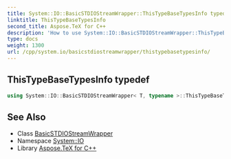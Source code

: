 ```yaml
---
title: System::IO::BasicSTDIOStreamWrapper::ThisTypeBaseTypesInfo typedef
linktitle: ThisTypeBaseTypesInfo
second_title: Aspose.TeX for C++
description: 'How to use System::IO::BasicSTDIOStreamWrapper::ThisTypeBaseTypesInfo typedef of System::IO::BasicSTDIOStreamWrapper class in C++.'
type: docs
weight: 1300
url: /cpp/system.io/basicstdiostreamwrapper/thistypebasetypesinfo/
---
```

## ThisTypeBaseTypesInfo typedef




```cpp
using System::IO::BasicSTDIOStreamWrapper< T, typename >::ThisTypeBaseTypesInfo =  BaseTypesInfo<BaseIType, BaseOType>
```

## See Also

* Class [BasicSTDIOStreamWrapper](../)
* Namespace [System::IO](../../)
* Library [Aspose.TeX for C++](../../../)
